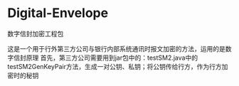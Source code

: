 # Digital-Envelope
数字信封加密工程包

这是一个用于行外第三方公司与银行内部系统通讯时报文加密的方法，运用的是数字信封原理
首先，第三方公司需要用到jar包中的：testSM2.java中的testSM2GenKeyPair方法，生成一对公钥、私钥；将公钥传给行方，作为行方加密时的秘钥
